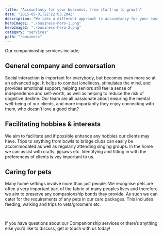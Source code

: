 ```yaml
---
title: "Accountancy for your business, from start-up to growth"
date: "2015-05-01T22:12:03.284Z"
description: "We take a different approach to accountancy for your business. We are owner-managers too and we understand that reliable, knowledgeable service with a personal touch makes running your company far smoother."
heroImage1: "./business-hero-1.png"
heroImage2: "./business-hero-2.png"
category: "services"
path: "/business"
---
```


Our companionship services include;

## General company and conversation

Social interaction is important for everybody, but becomes even more so at an advanced age. It helps to combat loneliness, stimulates the mind, and provides emotional support, helping seniors still feel a sense of independence and self-worth, as well as helping to reduce the risk of cognitive decline. Our team are all passionate about ensuring the mental well-being of our clients, and more importantly they enjoy connecting with them, who doesn’t love a good chat?

## Facilitating hobbies & interests

We aim to facilitate and if possible enhance any hobbies our clients may have. Trips to anything from bowls to bridge clubs can easily be accommodated as well as regularly attending singing groups. In the home we can assist with crafts, jigsaws etc. Identifying and fitting in with the preferences of clients is vey important to us.

## Caring for pets

Many home settings involve more than just people. We recognise pets are often a very important part of the fabric of many peoples lives and therefore we aim to preserve any companionship bonds they provide. As such we can cater for the requirements of any pets in our care packages. This includes feeding, walking and trips to vets/groomers etc.

</br>
<p>If you have questions about our Companionship services or there’s anything else you’d like to discuss, get in touch with us today!</p>
